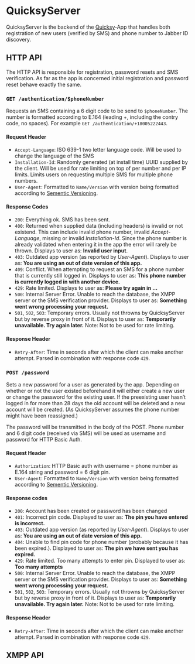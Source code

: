 # QuicksyServer
QuicksyServer is the backend of the [Quicksy](https://quicksy.im)-App that handles both registration of new users (verified by SMS) and phone number to Jabber ID discovery.

## HTTP API

The HTTP API is responsible for registration, password resets and SMS verification. As far as the app is concerned initial registration and password reset behave exactly the same.

### `GET /authentication/$phoneNumber`

Requests an SMS containing a 6 digit code to be send to `$phoneNumber`. The number is formatted according to E.164 (leading +, including the contry code, no spaces). For example `GET /authentication/+18005222443`.

#### Request Header

* `Accept-Language`: ISO 639-1 two letter language code. Will be used to change the language of the SMS
* `Installation-Id`: Randomly generated (at install time) UUID supplied by the client. Will be used for rate limiting on top of per number and per IP limits. Limits users on requesting multiple SMS for multiple phone numbers.
* `User-Agent`: Formatted to `Name/Version` with version being formatted according to [Sementic Versioning](https://semver.org/).

#### Response Codes

* `200`: Everything ok. SMS has been sent.
* `400`: Returned when supplied data (including headers) is invalid or not existend. This can include invalid phone number, invalid *Accept-Language*, missing or invalid *Installation-Id*. Since the phone number is already validated when entering it in the app the error will rarely be thrown. Displays to user as: **Invalid user input**.
* `403`: Outdated app version (as reported by *User-Agent*). Displays to user as: **You are using an out of date version of this app.**
* `409`: Conflict. When attempting to request an SMS for a phone number that is currently still logged in. Displays to user as: **This phone number is currently logged in with another device.**
* `429`: Rate limited. Displays to user as: **Please try again in …**
* `500`: Internal Server Error. Unable to reach the database, the XMPP server or the SMS verification provider. Displays to user as: **Something went wrong processing your request.**
* `501`, `502`, `503`: Temporary errors. Usually not throwns by QuicksyServer but by reverse proxy in front of it. Displays to user as: **Temporarily unavailable. Try again later.** Note: Not to be used for rate limiting.

#### Response Header

* `Retry-After`: Time in seconds after which the client can make another attempt. Parsed in combination with response code `429`.

### `POST /password`

Sets a new password for a user as generated by the app. Depending on whether or not the user existed beforehand it will either create a new user or change the password for the existing user. If the preexisting user hasn’t logged in for more than 28 days the old account will be deleted and a new account will be created. (As QuicksyServer assumes the phone number might have been reassigned.)

The password will be transmitted in the body of the POST. Phone number and 6 digit code (received via SMS) will be used as username and password for HTTP Basic Auth.

#### Request Header

* `Authorization`: HTTP Basic auth with username = phone number as E.164 string and password = 6 digit pin.
* `User-Agent`: Formatted to `Name/Version` with version being formatted according to [Sementic Versioning](https://semver.org/).

#### Response codes

* `200`: Account has been created or password has been changed
* `401`: Incorrect pin code. Displayed to user as: **The pin you have entered is incorrect.**
* `403`: Outdated app version (as reported by *User-Agent*). Displays to user as: **You are using an out of date version of this app.**
* `404`: Unable to find pin code for phone number (probably because it has been expired.). Displayed to user as: **The pin we have sent you has expired.**
* `429`: Rate limited. Too many attempts to enter pin. Displayed to user as: **Too many attempts**
* `500`: Internal Server Error. Unable to reach the database, the XMPP server or the SMS verification provider. Displays to user as: **Something went wrong processing your request.**
* `501`, `502`, `503`: Temporary errors. Usually not throwns by QuicksyServer but by reverse proxy in front of it. Displays to user as: **Temporarily unavailable. Try again later.** Note: Not to be used for rate limiting.

#### Response Header

* `Retry-After`: Time in seconds after which the client can make another attempt. Parsed in combination with response code `429`.

## XMPP API
